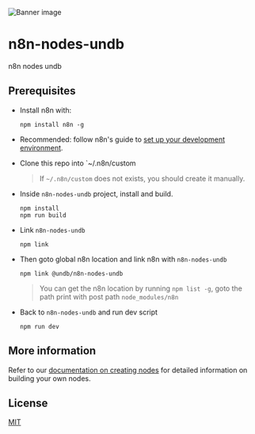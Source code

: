 ![Banner image](https://user-images.githubusercontent.com/10284570/173569848-c624317f-42b1-45a6-ab09-f0ea3c247648.png)

# n8n-nodes-undb

n8n nodes undb

## Prerequisites

- Install n8n with:
  ```
  npm install n8n -g
  ```
- Recommended: follow n8n's guide to [set up your development environment](https://docs.n8n.io/integrations/creating-nodes/build/node-development-environment/).

- Clone this repo into `~/.n8n/custom

  > If `~/.n8n/custom` does not exists, you should create it manually.

- Inside `n8n-nodes-undb` project, install and build.

  ```
  npm install
  npm run build
  ```

- Link `n8n-nodes-undb`

  ```
  npm link
  ```

- Then goto global n8n location and link n8n with `n8n-nodes-undb`

  ```
  npm link @undb/n8n-nodes-undb
  ```

  > You can get the n8n location by running `npm list -g`, goto the path print with post path `node_modules/n8n`

- Back to `n8n-nodes-undb` and run dev script

  ```
  npm run dev
  ```

## More information

Refer to our [documentation on creating nodes](https://docs.n8n.io/integrations/creating-nodes/) for detailed information on building your own nodes.

## License

[MIT](https://github.com/n8n-io/n8n-nodes-starter/blob/master/LICENSE.md)
